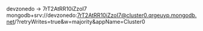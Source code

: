 devzonedo -> 7rT2AtRR10iZzoI7
mongodb+srv://devzonedo:7rT2AtRR10iZzoI7@cluster0.qrgeuyp.mongodb.net/?retryWrites=true&w=majority&appName=Cluster0